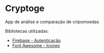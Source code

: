 # Cryptoge

App de análise e comparação de cripomoedas

Bibliotecas utilizadas:
- [Firebase - Autenticação](https://rnfirebase.io/auth/usage)
- [Font Awesome - Icones](https://github.com/FortAwesome/react-native-fontawesome)